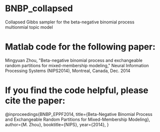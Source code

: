 # BNBP_collapsed

Collapsed Gibbs sampler for the beta-negative binomial process multionmial topic model


# Matlab code for the following paper:

Mingyuan Zhou, "Beta-negative binomial process and exchangeable random partitions for mixed-membership modeling," Neural Information Processing Systems (NIPS2014), Montreal, Canada, Dec. 2014

# If you find the code helpful, please cite the paper:

@inproceedings{BNBP_EPPF2014,
  title={Beta-Negative Binomial Process and Exchangeable Random Partitions for Mixed-Membership Modeling},
  author={M. Zhou},
  booktitle={NIPS},
  year={2014},
}

